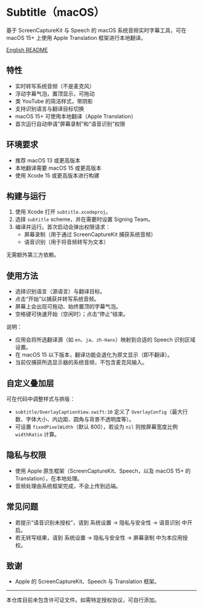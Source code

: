 # Subtitle（macOS）

基于 ScreenCaptureKit 与 Speech 的 macOS 系统音频实时字幕工具，可在 macOS 15+ 上使用 Apple Translation 框架进行本地翻译。

[English README](README.md)

## 特性

- 实时转写系统音频（不是麦克风）
- 浮动字幕气泡，置顶显示，可拖动
- 类 YouTube 的简洁样式，带阴影
- 支持识别语言与翻译目标切换
- macOS 15+ 可使用本地翻译（Apple Translation）
- 首次运行自动申请“屏幕录制”和“语音识别”权限

## 环境要求

- 推荐 macOS 13 或更高版本
- 本地翻译需要 macOS 15 或更高版本
- 使用 Xcode 15 或更高版本进行构建

## 构建与运行

1. 使用 Xcode 打开 `subtitle.xcodeproj`。
2. 选择 `subtitle` scheme，并在需要时设置 Signing Team。
3. 编译并运行。首次启动会弹出权限请求：
   - 屏幕录制（用于通过 ScreenCaptureKit 捕获系统音频）
   - 语音识别（用于将音频转写为文本）

无需额外第三方依赖。

## 使用方法

- 选择识别语言（源语言）与翻译目标。
- 点击“开始”以捕获并转写系统音频。
- 屏幕上会出现可拖动、始终置顶的字幕气泡。
- 空格键可快速开始（空闲时）；点击“停止”结束。

说明：
- 应用会将所选翻译源（如 `en`、`ja`、`zh-Hans`）映射到合适的 Speech 识别区域设置。
- 在 macOS 15 以下版本，翻译功能会退化为原文显示（即不翻译）。
- 当前仅捕获所选显示器的系统音频，不包含麦克风输入。

## 自定义叠加层

可在代码中调整样式与排版：
- `subtitle/OverlayCaptionView.swift:10` 定义了 `OverlayConfig`（最大行数、字体大小、内边距、圆角与背景不透明度等）。
- 可设置 `fixedPixelWidth`（默认 800），若设为 `nil` 则按屏幕宽度比例 `widthRatio` 计算。

## 隐私与权限

- 使用 Apple 原生框架（ScreenCaptureKit、Speech，以及 macOS 15+ 的 Translation），在本地处理。
- 音频处理由系统框架完成，不会上传到远端。

## 常见问题

- 若提示“语音识别未授权”，请到 系统设置 → 隐私与安全性 → 语音识别 中开启。
- 若无转写结果，请到 系统设置 → 隐私与安全性 → 屏幕录制 中为本应用授权。

## 致谢

- Apple 的 ScreenCaptureKit、Speech 与 Translation 框架。

---

本仓库目前未包含许可证文件。如需特定授权协议，可自行添加。

